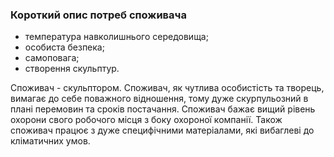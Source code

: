 ### Короткий опис потреб споживача
- температура навколишнього середовища;
- особиста безпека;
- самоповага;
- створення скульптур.

Споживач - скульптором.
Споживач, як чутлива особистість та творець, вимагає до себе поважного відношення, тому дуже 
скурпульозний в плані перемовин та сроків постачання.
Споживач бажає вищий рівень охорони свого робочого місця з боку охороної компанії.
Також споживач працює з дуже специфічними матеріалами, які вибаглеві до кліматичних умов.
